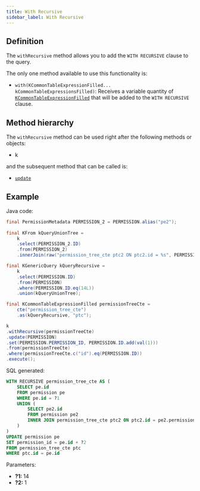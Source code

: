 ```yaml
---
title: With Recursive
sidebar_label: With Recursive
---
```


## Definition

The `withRecursive` method allows you to add the `WITH RECURSIVE` clause to the query.

The only one method available to use this functionality is:

- `with(KCommonTableExpressionFilled... kCommonTableExpressionsFilled)`: Receives a variable quantity of [`KCommonTableExpressionFilled`](/docs/misc/cte) that will be added to the `WITH RECURSIVE` clause.

## Method hierarchy

The `withRecursive` method can be used right after the following methods or objects:

- k

and the subsequent method that can be called is:

- [`update`](/docs/update-statement/update/)

## Example

Java code:

```java
final PermissionMetadata PERMISSION_2 = PERMISSION.alias("pe2");
        
final KFrom kQueryUnionTree = 
    k
    .select(PERMISSION_2.ID)
    .from(PERMISSION_2)
    .innerJoin(raw("permission_tree_cte ptc2 ON ptc2.id = %s", PERMISSION_2.PERMISSION_ID));

final KGenericQuery kQueryRecursive = 
    k
    .select(PERMISSION.ID)
    .from(PERMISSION)
    .where(PERMISSION.ID.eq(14L))
    .union(kQueryUnionTree);

final KCommonTableExpressionFilled permissionTreeCte =
    cte("permission_tree_cte")
    .as(kQueryRecursive, "ptc");

k
.withRecursive(permissionTreeCte)
.update(PERMISSION)
.set(PERMISSION.PERMISSION_ID, PERMISSION.ID.add(val(1)))
.from(permissionTreeCte)
.where(permissionTreeCte.c("id").eq(PERMISSION.ID))
.execute();
```

SQL generated:

```sql
WITH RECURSIVE permission_tree_cte AS (
    SELECT pe.id
    FROM permission pe
    WHERE pe.id = ?1
    UNION (
        SELECT pe2.id
        FROM permission pe2
        INNER JOIN permission_tree_cte ptc2 ON ptc2.id = pe2.permission_id
    )
)
UPDATE permission pe
SET permission_id = pe.id + ?2
FROM permission_tree_cte ptc
WHERE ptc.id = pe.id
```

Parameters:

- **?1:** 14
- **?2:** 1